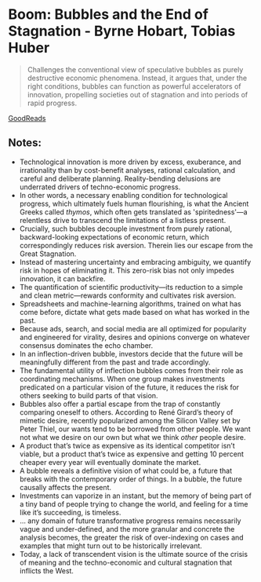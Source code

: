 # Boom: Bubbles and the End of Stagnation - Byrne Hobart, Tobias Huber

> Challenges the conventional view of speculative bubbles as purely destructive economic phenomena. Instead, it argues that, under the right conditions, bubbles can function as powerful accelerators of innovation, propelling societies out of stagnation and into periods of rapid progress.

[GoodReads](https://www.goodreads.com/book/show/205307264-boom)

## Notes:

* Technological innovation is more driven by excess, exuberance, and irrationality than by cost-benefit analyses, rational calculation, and careful and deliberate planning. Reality-bending delusions are underrated drivers of techno-economic progress.
* In other words, a necessary enabling condition for technological progress, which ultimately fuels human flourishing, is what the Ancient Greeks called *thymos*, which often gets translated as 'spiritedness'—a relentless drive to transcend the limitations of a listless present.
* Crucially, such bubbles decouple investment from purely rational, backward-looking expectations of economic return, which correspondingly reduces risk aversion. Therein lies our escape from the Great Stagnation.
* Instead of mastering uncertainty and embracing ambiguity, we quantify risk in hopes of eliminating it. This zero-risk bias not only impedes innovation, it can backfire.
* The quantification of scientific productivity—its reduction to a simple and clean metric—rewards conformity and cultivates risk aversion.
* Spreadsheets and machine-learning algorithms, trained on what has come before, dictate what gets made based on what has worked in the past.
* Because ads, search, and social media are all optimized for popularity and engineered for virality, desires and opinions converge on whatever consensus dominates the echo chamber.
* In an inflection-driven bubble, investors decide that the future will be meaningfully different from the past and trade accordingly.
* The fundamental utility of inflection bubbles comes from their role as coordinating mechanisms. When one group makes investments predicated on a particular vision of the future, it reduces the risk for others seeking to build parts of that vision.
* Bubbles also offer a partial escape from the trap of constantly comparing oneself to others. According to René Girard’s theory of mimetic desire, recently popularized among the Silicon Valley set by Peter Thiel, our wants tend to be borrowed from other people. We want not what we desire on our own but what we think *other* people desire.
* A product that’s twice as expensive as its identical competitor isn’t viable, but a product that’s twice as expensive and getting 10 percent cheaper every year will eventually dominate the market.
* A bubble reveals a definitive vision of what could be, a future that breaks with the contemporary order of things. In a bubble, the future causally affects the present.
* Investments can vaporize in an instant, but the memory of being part of a tiny band of people trying to change the world, and feeling for a time like it’s succeeding, is timeless.
* ... any domain of future transformative progress remains necessarily vague and under-defined, and the more granular and concrete the analysis becomes, the greater the risk of over-indexing on cases and examples that might turn out to be historically irrelevant.
* Today, a lack of transcendent vision is the ultimate source of the crisis of meaning and the techno-economic and cultural stagnation that inflicts the West.
